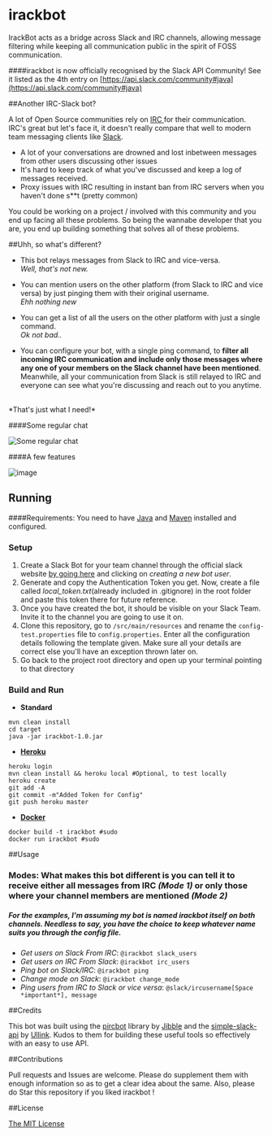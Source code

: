 # irackbot

IrackBot acts as a bridge across Slack and IRC channels, allowing message filtering while keeping all communication public in the spirit of FOSS communication.


####irackbot is now officially recognised by the Slack API Community! See it listed as the 4th entry on [https://api.slack.com/community#java](https://api.slack.com/community#java)

##Another IRC-Slack bot?

A lot of Open Source communities rely on [IRC ](https://en.wikipedia.org/wiki/Internet_Relay_Chat) for their communication. IRC's great
but let's face it, it doesn't really compare that well to modern team messaging clients like [Slack](https://slack.com/).

* A lot of your conversations are drowned and lost inbetween messages from other users discussing other issues
* It's hard to keep track of what you've discussed and keep a log of messages received.
* Proxy issues with IRC resulting in instant ban from IRC servers when you haven't done s**t (pretty common)

You could be working on a project / involved with this
community and you end up facing all these problems. So being the wannabe developer that you are, you end up building
something that solves all of these problems.

##Uhh, so what's different?

* This bot relays messages from Slack to IRC and vice-versa.<br>
*Well, that's not new.*

* You can mention users on the other platform (from Slack to IRC and vice versa) by just pinging them with their original username.<br>
*Ehh nothing new*

* You can get a list of all the users on the other platform with just a single command.<br>
*Ok not bad..*<br>

* You can configure your bot, with a single ping command, to **filter all incoming IRC communication and include only those messages
where any one of your members on the Slack channel have been mentioned**. Meanwhile, all your communication from Slack is still
relayed to IRC and everyone can see what you're discussing and reach out to you anytime.
<br>
*That's just what I need!*<br>


####Some regular chat

![Some regular chat](http://i.imgur.com/o5e9xXC.png)


####A few features

![image](http://i.imgur.com/4J3T3Fl.png)

## Running

####Requirements: You need to have [Java](https://java.com/en/download/) and [Maven](https://maven.apache.org/install.html) installed and configured.

### Setup

1. Create a Slack Bot for your team channel through the official slack website [by going here](https://www.google.co.in/webhp?sourceid=chrome-instant&ion=1&espv=2&ie=UTF-8#q=slack%20bot%20for%20my%20team) and clicking on *creating a new bot user*.
2. Generate and copy the Authentication Token you get. Now, create a file called *local_token.txt*(already included in .gitignore) in the root folder and paste this token there for future reference.
3. Once you have created the bot, it should be visible on your Slack Team. Invite it to the channel you are going to use it on.
4. Clone this repository, go to `/src/main/resources` and rename the `config-test.properties` file to `config.properties`. Enter all the configuration details following the template given. Make sure all your details are correct else you'll have an exception thrown later on.
5. Go back to the project root directory and open up your terminal pointing to that directory

### Build and Run
* **Standard**
```
mvn clean install
cd target
java -jar irackbot-1.0.jar
```
* [**Heroku**](https://www.heroku.com/)
```
heroku login
mvn clean install && heroku local #Optional, to test locally
heroku create
git add -A
git commit -m"Added Token for Config"
git push heroku master
```
* [**Docker**](https://www.docker.com/what-docker)
```
docker build -t irackbot #sudo
docker run irackbot #sudo
```


##Usage

### Modes: What makes this bot different is you can tell it to receive either all messages from IRC *(Mode 1)* or only those where your channel members are mentioned *(Mode 2)*

##### For the examples, I'm assuming my bot is named *irackbot* itself on both channels. Needless to say, you have the choice to keep whatever name suits you through the config file.

* *Get users on Slack From IRC*: `@irackbot slack_users`
* *Get users on IRC From Slack*: `@irackbot irc_users`
* *Ping bot on Slack/IRC*: `@irackbot ping`
* *Change mode on Slack*: `@irackbot change_mode`
* *Ping users from IRC to Slack or vice versa*: `@slack/ircusername[Space *important*], message`

##Credits

This bot was built using the [pircbot](http://www.jibble.org/pircbot.php) library by [Jibble](http://www.jibble.org/) and the [simple-slack-api](https://github.com/Ullink/simple-slack-api) by [Ullink](https://github.com/Ullink). Kudos to them for building these useful tools so effectively with an easy to use API.


##Contributions

Pull requests and Issues are welcome. Please do supplement them with enough information so as to get a clear idea about the same. Also, please do Star this repository if you liked irackbot !

##License

[The MIT License](https://rem.mit-license.org/  )
